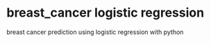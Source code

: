 # breast_cancer logistic regression
 breast cancer prediction using logistic regression with python 
